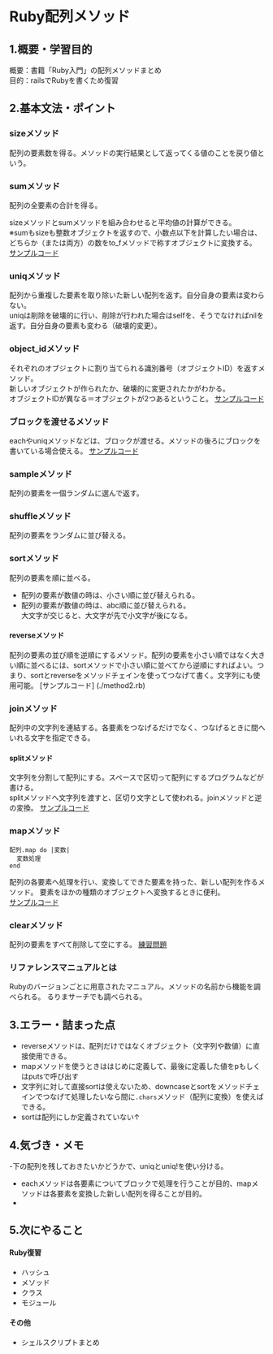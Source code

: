 # Ruby配列メソッド

## 1.概要・学習目的
概要：書籍「Ruby入門」の配列メソッドまとめ  
目的：railsでRubyを書くため復習

## 2.基本文法・ポイント
### sizeメソッド
配列の要素数を得る。メソッドの実行結果として返ってくる値のことを戻り値という。

### sumメソッド
配列の全要素の合計を得る。  

sizeメソッドとsumメソッドを組み合わせると平均値の計算ができる。  
※sumもsizeも整数オブジェクトを返すので、小数点以下を計算したい場合は、どちらか（または両方）の数をto_fメソッドで称すオブジェクトに変換する。
[サンプルコード](./method1.rb)

### uniqメソッド
配列から重複した要素を取り除いた新しい配列を返す。自分自身の要素は変わらない。  
uniqは削除を破壊的に行い、削除が行われた場合はselfを、そうでなければnilを返す。自分自身の要素も変わる（破壊的変更）。  


### object_idメソッド
それぞれのオブジェクトに割り当てられる識別番号（オブジェクトID）を返すメソッド。  
新しいオブジェクトが作られたか、破壊的に変更されたかがわかる。  
オブジェクトIDが異なる＝オブジェクトが2つあるということ。
[サンプルコード](./uniq.rb)

### ブロックを渡せるメソッド
eachやuniqメソッドなどは、ブロックが渡せる。メソッドの後ろにブロックを書いている場合使える。
[サンプルコード](./uniq_block.rb)

### sampleメソッド
配列の要素を一個ランダムに選んで返す。

### shuffleメソッド
配列の要素をランダムに並び替える。

### sortメソッド
配列の要素を順に並べる。  
- 配列の要素が数値の時は、小さい順に並び替えられる。  
- 配列の要素が数値の時は、abc順に並び替えられる。  
大文字が交じると、大文字が先で小文字が後になる。

#### reverseメソッド
配列の要素の並び順を逆順にするメソッド。配列の要素を小さい順ではなく大きい順に並べるには、sortメソッドで小さい順に並べてから逆順にすればよい。つまり、sortとreverseをメソッドチェインを使ってつなげて書く。文字列にも使用可能。
[サンプルコード] (./method2.rb)

### joinメソッド
配列中の文字列を連結する。各要素をつなげるだけでなく、つなげるときに間へいれる文字を指定できる。

#### splitメソッド
文字列を分割して配列にする。スペースで区切って配列にするプログラムなどが書ける。  
splitメソッドへ文字列を渡すと、区切り文字として使われる。joinメソッドと逆の変換。
[サンプルコード](./method3.rb)

### mapメソッド
```
配列.map do |変数|
  変数処理
end

```
配列の各要素へ処理を行い、変換してできた要素を持った、新しい配列を作るメソッド。
要素をほかの種類のオブジェクトへ変換するときに便利。  
[サンプルコード](./method4.rb)

### clearメソッド
配列の要素をすべて削除して空にする。
[練習問題](./practice5.rb)

### リファレンスマニュアルとは
Rubyのバージョンごとに用意されたマニュアル。メソッドの名前から機能を調べられる。
るりまサーチでも調べられる。

## 3.エラー・詰まった点
- reverseメソッドは、配列だけではなくオブジェクト（文字列や数値）に直接使用できる。
- mapメソッドを使うときははじめに定義して、最後に定義した値をpもしくはputsで呼び出す
- 文字列に対して直接sortは使えないため、downcaseとsortをメソッドチェインでつなげて処理したいなら間に`.chars`メソッド（配列に変換）を使えばできる。
- sortは配列にしか定義されていない↑


## 4.気づき・メモ
-下の配列を残しておきたいかどうかで、uniqとuniq!を使い分ける。 
- eachメソッドは各要素についてブロックで処理を行うことが目的、mapメソッドは各要素を変換した新しい配列を得ることが目的。
- 

## 5.次にやること
#### Ruby復習
- ハッシュ
- メソッド
- クラス
- モジュール

#### その他
- シェルスクリプトまとめ
